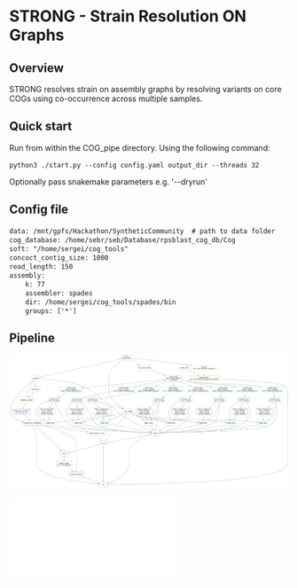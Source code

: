 # STRONG - Strain Resolution ON Graphs

## Overview

STRONG resolves strain on assembly graphs by resolving variants on core COGs using co-occurrence across multiple samples.

## Quick start

Run from within the COG_pipe directory. Using the following command:

```
python3 ./start.py --config config.yaml output_dir --threads 32
```

Optionally pass snakemake parameters e.g. '--dryrun'

## Config file

```
data: /mnt/gpfs/Hackathon/SyntheticCommunity  # path to data folder
cog_database: /home/sebr/seb/Database/rpsblast_cog_db/Cog
soft: "/home/sergei/cog_tools"
concoct_contig_size: 1000
read_length: 150
assembly: 
    k: 77
    assembler: spades
    dir: /home/sergei/cog_tools/spades/bin
    groups: ['*']
```

## Pipeline

![alt tag](./Figures/Dag1.png)

![alt tag](./Figures/Dag2.pdf)